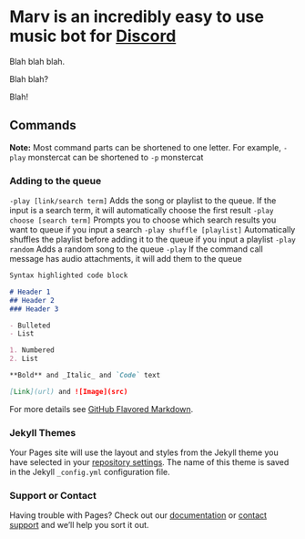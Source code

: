 # Marv is an incredibly easy to use music bot for [Discord](http://discordapp.com)

Blah blah blah.

Blah blah?
 
Blah!

## Commands

**Note:** Most command parts can be shortened to one letter. For example, `-play` monstercat can be shortened to `-p` monstercat

### Adding to the queue

`-play [link/search term]` Adds the song or playlist to the queue. If the input is a search term, it will automatically choose the first result
`-play choose [search term]` Prompts you to choose which search results you want to queue if you input a search
`-play shuffle [playlist]` Automatically shuffles the playlist before adding it to the queue if you input a playlist
`-play random` Adds a random song to the queue
`-play` If the command call message has audio attachments, it will add them to the queue

```markdown
Syntax highlighted code block

# Header 1
## Header 2
### Header 3

- Bulleted
- List

1. Numbered
2. List

**Bold** and _Italic_ and `Code` text

[Link](url) and ![Image](src)
```

For more details see [GitHub Flavored Markdown](https://guides.github.com/features/mastering-markdown/).

### Jekyll Themes

Your Pages site will use the layout and styles from the Jekyll theme you have selected in your [repository settings](https://github.com/nikolaspikolas/marv-docs/settings). The name of this theme is saved in the Jekyll `_config.yml` configuration file.

### Support or Contact

Having trouble with Pages? Check out our [documentation](https://help.github.com/categories/github-pages-basics/) or [contact support](https://github.com/contact) and we’ll help you sort it out.
